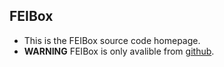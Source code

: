 ## FEIBox
* This is the FEIBox source code homepage.
* **WARNING** FEIBox is only avalible from [github](https://github.com/feisoft-products/FEIBox).
